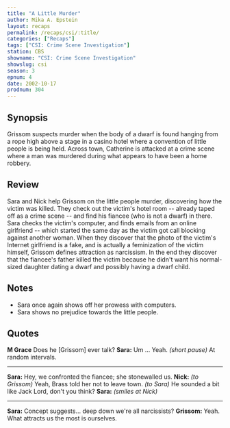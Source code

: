```yaml
---
title: "A Little Murder"
author: Mika A. Epstein
layout: recaps
permalink: /recaps/csi/:title/
categories: ["Recaps"]
tags: ["CSI: Crime Scene Investigation"]
station: CBS
showname: "CSI: Crime Scene Investigation"
showslug: csi
season: 3
epnum: 4
date: 2002-10-17
prodnum: 304
---
```


## Synopsis

Grissom suspects murder when the body of a dwarf is found hanging from a rope high above a stage in a casino hotel where a convention of little people is being held. Across town, Catherine is attacked at a crime scene where a man was murdered during what appears to have been a home robbery.

## Review

Sara and Nick help Grissom on the little people murder, discovering how the victim was killed. They check out the victim's hotel room -- already taped off as a crime scene -- and find his fiancee (who is not a dwarf) in there. Sara checks the victim's computer, and finds emails from an online girlfriend -- which started the same day as the victim got call blocking against another woman. When they discover that the photo of the victim's Internet girlfriend is a fake, and is actually a feminization of the victim himself, Grissom defines attraction as narcissism. In the end they discover that the fiancee's father killed the victim because he didn't want his normal-sized daughter dating a dwarf and possibly having a dwarf child.

## Notes

* Sara once again shows off her prowess with computers.
* Sara shows no prejudice towards the little people.

## Quotes

**M Grace** Does he [Grissom] ever talk?
**Sara:** Um ... Yeah. _(short pause)_ At random intervals.

- - -

**Sara:** Hey, we confronted the fiancee; she stonewalled us.
**Nick:** _(to Grissom)_ Yeah, Brass told her not to leave town. _(to Sara)_ He sounded a bit like Jack Lord, don't you think?
**Sara:** _(smiles at Nick)_

- - -

**Sara:** Concept suggests... deep down we're all narcissists?
**Grissom:** Yeah. What attracts us the most is ourselves.
